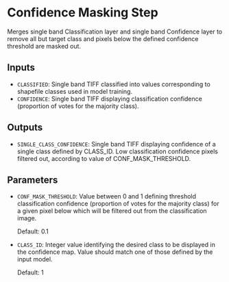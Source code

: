 # Confidence Masking Step

Merges single band Classification layer and single band Confidence layer to remove all but target class and pixels
below the defined confidence threshold are masked out.

## Inputs

- `CLASSIFIED`: Single band TIFF classified into values corresponding to shapefile classes used in model training.
- `CONFIDENCE`: Single band TIFF displaying classification confidence (proportion of votes for the majority class).

## Outputs

- `SINGLE_CLASS_CONFIDENCE`: Single band TIFF displaying confidence of a single class defined by CLASS_ID. Low
  classification confidence pixels filtered out, according to value of CONF_MASK_THRESHOLD.

## Parameters

- `CONF_MASK_THRESHOLD`: Value between 0 and 1 defining threshold classification confidence (proportion of votes for the majority class)
  for a given pixel below which will be filtered out from the classification image.

  Default: 0.1

- `CLASS_ID`: Integer value identifying the desired class to be displayed in the confidence map. Value should match one of those
  defined by the input model.

  Default: 1
